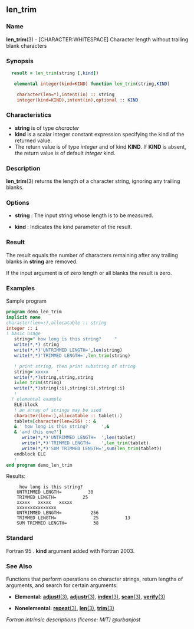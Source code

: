 ## len_trim

### **Name**

**len_trim**(3) - \[CHARACTER:WHITESPACE\] Character length without trailing blank characters

### **Synopsis**
```fortran
  result = len_trim(string [,kind])
```
```fortran
   elemental integer(kind=KIND) function len_trim(string,KIND)

    character(len=*),intent(in) :: string
    integer(kind=KIND),intent(in),optional :: KIND
```
### **Characteristics**

 - **string** is of type _character_
 - **kind** is a scalar integer constant expression specifying the kind
   of the returned value.
 - The return value is of type _integer_ and of kind **KIND**. If **KIND**
   is absent, the return value is of default _integer_ kind.

### **Description**

  **len_trim**(3) returns the length of a character string, ignoring
  any trailing blanks.

### **Options**

- **string**
  : The input string whose length is to be measured.

- **kind**
  : Indicates the kind parameter of the result.

### **Result**

  The result equals the number of characters remaining
  after any trailing blanks in **string** are removed.

  If the input argument is of zero length or all blanks
  the result is zero.

### **Examples**

Sample program
```fortran
program demo_len_trim
implicit none
character(len=:),allocatable :: string
integer :: i
! basic usage
   string=" how long is this string?     "
   write(*,*) string
   write(*,*)'UNTRIMMED LENGTH=',len(string)
   write(*,*)'TRIMMED LENGTH=',len_trim(string)

   ! print string, then print substring of string
   string='xxxxx   '
   write(*,*)string,string,string
   i=len_trim(string)
   write(*,*)string(:i),string(:i),string(:i)
   !
  ! elemental example
   ELE:block
   ! an array of strings may be used
   character(len=:),allocatable :: tablet(:)
   tablet=[character(len=256) :: &
   & ' how long is this string?     ',&
   & 'and this one?']
      write(*,*)'UNTRIMMED LENGTH=  ',len(tablet)
      write(*,*)'TRIMMED LENGTH=    ',len_trim(tablet)
      write(*,*)'SUM TRIMMED LENGTH=',sum(len_trim(tablet))
   endblock ELE
   !
end program demo_len_trim
```
Results:
```text
     how long is this string?
    UNTRIMMED LENGTH=          30
    TRIMMED LENGTH=          25
    xxxxx   xxxxx   xxxxx
    xxxxxxxxxxxxxxx
    UNTRIMMED LENGTH=           256
    TRIMMED LENGTH=              25          13
    SUM TRIMMED LENGTH=          38
```
### **Standard**

Fortran 95 . **kind** argument added with Fortran 2003.

### **See Also**

Functions that perform operations on character strings, return lengths
of arguments, and search for certain arguments:

- **Elemental:**
  [**adjustl**(3)](#adjustl),
  [**adjustr**(3)](#adjustr),
  [**index**(3)](#index),
  [**scan**(3)](#scan),
  [**verify**(3)](#verify)

- **Nonelemental:**
  [**repeat**(3)](#repeat),
  [**len**(3)](#len),
  [**trim**(3)](#trim)

 _Fortran intrinsic descriptions (license: MIT) \@urbanjost_
